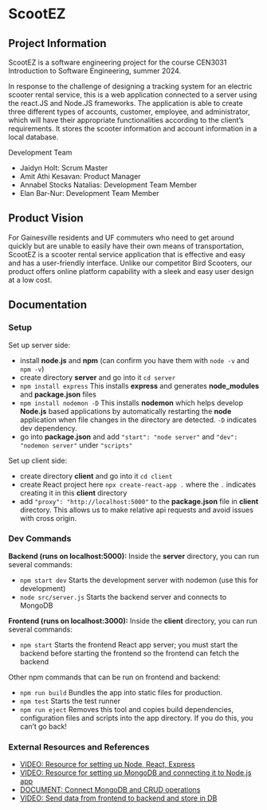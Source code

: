 # ScootEZ

## Project Information
ScootEZ is a software engineering project for the course CEN3031 Introduction to Software Engineering, summer 2024.

In response to the challenge of designing a tracking system for an electric scooter rental service, this is a web application connected to a server using the react.JS and Node.JS frameworks. The application is able to create three different types of accounts, customer, employee, and administrator, which will have their appropriate functionalities according to the client’s requirements. It stores the scooter information and account information in a local database.

Development Team
* Jaidyn Holt: Scrum Master
* Amit Athi Kesavan: Product Manager
* Annabel Stocks Natalias: Development Team Member
* Elan Bar-Nur: Development Team Member

## Product Vision
For Gainesville residents and UF commuters who need to get around quickly but are unable to easily have their own means of transportation, ScootEZ is a scooter rental service application that is effective and easy and has a user-friendly interface. Unlike our competitor Bird Scooters, our product offers online platform capability with a sleek and easy user design at a low cost.

## Documentation

### Setup


Set up server side:
* install __node.js__ and __npm__ (can confirm you have them with ```node -v``` and ```npm -v```)
* create directory __server__ and go into it ```cd server```
* ```npm install express``` This installs __express__ and generates __node_modules__ and __package.json__ files
* ```npm install nodemon -D``` This installs __nodemon__ which helps develop __Node.js__ based applications by automatically restarting the __node__ application when file changes in the directory are detected. ```-D``` indicates dev dependency.
* go into __package.json__ and add ```"start": "node server"``` and ```"dev": "nodemon server"``` under ```"scripts"```

Set up client side:
* create directory __client__ and go into it ```cd client```
* create React project here ```npx create-react-app .``` where the ```.``` indicates creating it in this __client__ directory
* add ```"proxy": "http://localhost:5000"``` to the __package.json__ file in __client__ directory. This allows us to make relative api requests and avoid issues with cross origin.

### Dev Commands
__Backend (runs on localhost:5000):__ Inside the __server__ directory, you can run several commands:
* ```npm start dev``` Starts the development server with nodemon (use this for development)
* ```node src/server.js``` Starts the backend server and connects to MongoDB

__Frontend (runs on localhost:3000):__ Inside the __client__ directory, you can run several commands:
* ```npm start``` Starts the frontend React app server; you must start the backend before starting the frontend so the frontend can fetch the backend

Other npm commands that can be run on frontend and backend:
* ```npm run build``` Bundles the app into static files for production.
* ```npm test``` Starts the test runner
* ```npm run eject``` Removes this tool and copies build dependencies, configuration files and scripts into the app directory. If you do this, you can’t go back!

### External Resources and References
* <a href="https://youtu.be/w3vs4a03y3I?feature=shared" target="_blank">VIDEO: Resource for setting up Node, React, Express</a>
* <a href="https://youtu.be/bhiEJW5poHU?feature=shared" target="_blank">VIDEO: Resource for setting up MongoDB and connecting it to Node.js app</a>
* <a href="https://www.mongodb.com/resources/languages/mongodb-and-npm-tutorial" target="_blank">DOCUMENT: Connect MongoDB and CRUD operations</a>
* <a href="https://youtu.be/KZB6gtKQ9_I?feature=shared" target="_blank">VIDEO: Send data from frontend to backend and store in DB</a>
